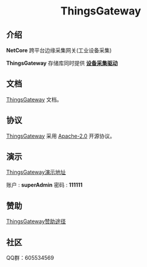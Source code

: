 <div align='center'>

# ThingsGateway

</div > 

## 介绍

 **NetCore** 跨平台边缘采集网关(工业设备采集)

 **ThingsGateway** 存储库同时提供 [**设备采集驱动**](https://www.nuget.org/profiles/KimDiego)

## 文档

[ThingsGateway](https://diego2098.gitee.io/thingsgateway-docs/) 文档。

## 协议

[ThingsGateway](https://gitee.com/diego2098/ThingsGateway) 采用 [Apache-2.0](https://gitee.com/diego2098/ThingsGateway/blob/master/LICENSE.zh) 开源协议。

## 演示

[ThingsGateway演示地址](http://120.24.62.140:5000/)

账户	:  **superAdmin**	密码 : **111111**

## 赞助

[ThingsGateway赞助途径](https://diego2098.gitee.io/thingsgateway-docs/docs/donate)

## 社区

QQ群：605534569




